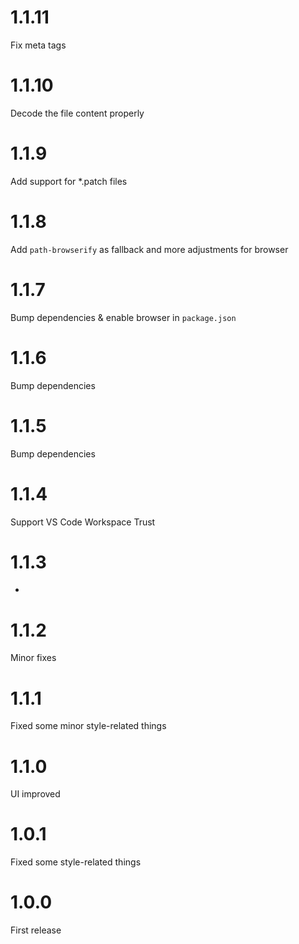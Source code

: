 # 1.1.11
Fix meta tags

# 1.1.10
Decode the file content properly

# 1.1.9
Add support for *.patch files

# 1.1.8

Add `path-browserify` as fallback and more adjustments for browser

# 1.1.7

Bump dependencies & enable browser in `package.json`

# 1.1.6

Bump dependencies

# 1.1.5

Bump dependencies

# 1.1.4

Support VS Code Workspace Trust

# 1.1.3

-

# 1.1.2

Minor fixes

# 1.1.1

Fixed some minor style-related things

# 1.1.0

UI improved

# 1.0.1

Fixed some style-related things

# 1.0.0

First release